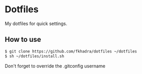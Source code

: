 # Dotfiles

My dotfiles for quick settings.

## How to use

```sh
$ git clone https://github.com/fkhadra/dotfiles ~/dotfiles
$ sh ~/dotfiles/install.sh
```

Don't forget to override the .gitconfig username